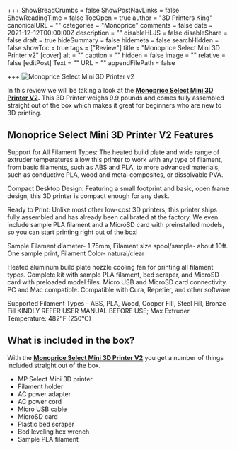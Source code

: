 +++
ShowBreadCrumbs = false
ShowPostNavLinks = false
ShowReadingTime = false
TocOpen = true
author = "3D Printers King"
canonicalURL = ""
categories = "Monoprice"
comments = false
date = 2021-12-12T00:00:00Z
description = ""
disableHLJS = false
disableShare = false
draft = true
hideSummary = false
hidemeta = false
searchHidden = false
showToc = true
tags = ["Review"]
title = "Monoprice Select Mini 3D Printer v2"
[cover]
alt = ""
caption = ""
hidden = false
image = ""
relative = false
[editPost]
Text = ""
URL = ""
appendFilePath = false

+++
![Monoprice Select Mini 3D Printer v2](https://images-na.ssl-images-amazon.com/images/I/61EXoHyYLoL._AC_UL604_SR604,400_.jpg "Monoprice Select Mini 3D Printer v2")

In this review we will be taking a look at the [**Monoprice Select Mini 3D Printer V2**](#)**.**  This 3D Printer weighs 9.9 pounds and comes fully assembled straight out of the box which makes it great for beginners who are new to 3D printing.

## Monoprice Select Mini 3D Printer V2 Features

Support for All Filament Types: The heated build plate and wide range of extruder temperatures allow this printer to work with any type of filament, from basic filaments, such as ABS and PLA, to more advanced materials, such as conductive PLA, wood and metal composites, or dissolvable PVA.

Compact Desktop Design: Featuring a small footprint and basic, open frame design, this 3D printer is compact enough for any desk.

Ready to Print: Unlike most other low-cost 3D printers, this printer ships fully assembled and has already been calibrated at the factory. We even include sample PLA filament and a MicroSD card with preinstalled models, so you can start printing right out of the box!

Sample Filament diameter- 1.75mm, Filament size spool/sample- about 10ft. One sample print, Filament Color- natural/clear

Heated aluminum build plate nozzle cooling fan for printing all filament types. Complete kit with sample PLA filament, bed scraper, and MicroSD card with preloaded model files. Micro USB and MicroSD card connectivity. PC and Mac compatible. Compatible with Cura, Repetier, and other software

Supported Filament Types - ABS, PLA, Wood, Copper Fill, Steel Fill, Bronze Fill KINDLY REFER USER MANUAL BEFORE USE; Max Extruder Temperature: 482°F (250°C)

## What is included in the box?

With the [**Monoprice Select Mini 3D Printer V2**](#) you get a number of things included straight out of the box.

* MP Select Mini 3D printer
* Filament holder
* AC power adapter
* AC power cord
* Micro USB cable
* MicroSD card
* Plastic bed scraper
* Bed leveling hex wrench
* Sample PLA filament
